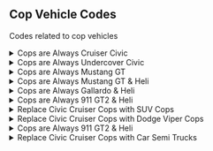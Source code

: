 ## Cop Vehicle Codes

Codes related to cop vehicles

<details>
<summary>Cops are Always Cruiser Civic</summary>

Cop cars are always Cruiser Civic

```powerpc
047085D8 3F800000
047085DC 3F800000
```
</details>

<details>
<summary>Cops are Always Undercover Civic</summary>

Cop cars are always Undercover Civic

```powerpc
047085D8 40400000
047085DC 40400000
```
</details>

<details>
<summary>Cops are Always Mustang GT</summary>

Cop cars are always Cop Mustang

```powerpc
047085D8 40A00000
047085DC 40A00000
```
</details>

<details>
<summary>Cops are Always Mustang GT & Heli</summary>

Cop cars are always Cop Mustang & Helicopter

```powerpc
047085D8 40C00000
047085DC 40C00000
```
</details>

<details>
<summary>Cops are Always Gallardo & Heli</summary>

Cop cars are always Cop Gallardo & Helicopter

```powerpc
047085D8 41000000
047085DC 41000000
```
</details>

<details>
<summary>Cops are Always 911 GT2 & Heli</summary>

Cop cars are always Cop 911 GT2 & Helicopter

```powerpc
047085D8 41200000
047085DC 41200000
```
</details>

<details>
<summary>Replace Civic Cruiser Cops with SUV Cops</summary>

Replaces Civic Cruiser Cops with SUV Cops. Use with "Cops are Always Cruiser Civic" so all cops will only be SUV cops. Can replace it with any vehicle, just change the string

```hex
04F65F98 73757600
```
</details>

<details>
<summary>Replace Civic Cruiser Cops with Dodge Viper Cops</summary>

Replaces Civic Cruiser Cops with Dodge Viper Cops. Use with "Cops are Always Cruiser Civic" so all cops will only be Dodge Viper cops. Can replace it with any vehicle, just change the string

```hex
06F65F98 00000008
76697065 72000000
```
</details>

<details>
<summary>Cops are Always 911 GT2 & Heli</summary>

Cop cars are always Cop 911 GT2 & Helicopter

```powerpc
047085D8 41200000
047085DC 41200000
```
</details>

<details>
<summary>Replace Civic Cruiser Cops with Car Semi Trucks</summary>

Replaces Civic Cruiser Cops with Car Semi Trucks. Use with "Cops are Always Cruiser Civic" so all cops will only be Car Semi Trucks. Can replace it with any vehicle, just change the string

```hex
06F65F94 00000008
0073656D 69620000
```
</details>